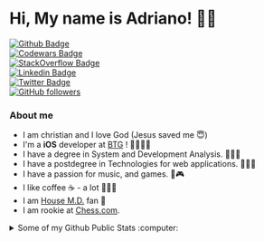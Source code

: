 # Hi, My name is Adriano! 🤟🏽

[![Github Badge](https://img.shields.io/badge/-AdrianoAntoniev-000?style=flat-square&logo=Github&logoColor=white&link=https://github.com/AdrianoAntoniev)](https://github.com/AdrianoAntoniev)
<br>[![Codewars Badge](https://www.codewars.com/users/AdrianoAntoniev/badges/micro)](https://www.codewars.com/users/AdrianoAntoniev/badges/micro)
<br>[![StackOverflow Badge](https://img.shields.io/badge/-adrianoingo-FE7A16?style=flat&logo=Stack%20Overflow&logoColor=white&)](https://stackoverflow.com/users/15342909/adrianoingo?tab=profile)
<br>[![Linkedin Badge](https://img.shields.io/badge/-adrianorodriguesvieira-blue?style=flat-square&logo=Linkedin&logoColor=white&link=https://www.linkedin.com/in/adrianorodriguesvieira/)](https://www.linkedin.com/in/adrianorodriguesvieira/)
<br>[![Twitter Badge](https://img.shields.io/badge/-adrianoingo-1ca0f1?style=flat-square&labelColor=1ca0f1&logo=twitter&logoColor=white&link=https://twitter.com/adrianoingo)](https://twitter.com/adrianoingo)
<br>[![GitHub followers](https://img.shields.io/github/followers/AdrianoAntoniev.svg?style=social&label=Follow&maxAge=2592000)](https://github.com/AdrianoAntoniev?tab=followers)




### About me
- I am christian and I love God (Jesus saved me 😇)
- I'm a **iOS**  developer at [BTG]([https://www.gft.com/br/pt](https://www.btgpactual.com/)) !  📱👨🏽‍💻
- I have a degree in System and Development Analysis.  👨🏽‍🎓
- I have a postdegree in Technologies for web applications.  👨🏽‍🎓
- I have a passion for music, and games.  🎻🎮
- I like coffee ☕️ - a lot 🤷🏻‍♂️
- I am [House M.D.](https://house.fandom.com/wiki/House,_M.D.) fan 🥰
- I am rookie at [Chess.com](https://www.chess.com/member/adamastah).


<details>
  <summary>Some of my Github Public Stats :computer:</summary>


  [![My Github Stats](https://github-readme-stats.vercel.app/api?username=AdrianoAntoniev&show_icons=true&title_color=fff&icon_color=79ff97&text_color=9f9f9f&bg_color=151515)](https://github.com/AdrianoAntoniev)
  ![Top Langs](https://github-readme-stats.vercel.app/api/top-langs/?username=AdrianoAntoniev&hide=TeX&layout=compact&text_color=9f9f9f&bg_color=151515)
  
  ![Profile Views](https://komarev.com/ghpvc/?username=AdrianoAntoniev&color=blue)
  ----
  
</details>
